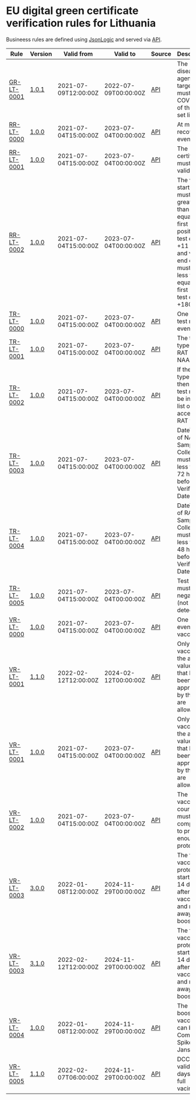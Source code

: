 # EU digital green certificate verification rules for Lithuania

Busineess rules are defined using [JsonLogic](https://jsonlogic.com) and served via [API](https://dgca-businessrule-service.ezdrav.si/rules/LT).

| Rule | Version | Valid from | Valid to | Source | Description |
| ---- | ------- | ---------- | -------- | ------ | ----------- |
| [GR-LT-0001](GR-LT-0001.json) | [1.0.1](GR-LT-0001_1.0.1.json) | 2021-07-09T12:00:00Z | 2022-07-09T00:00:00Z | [API](https://dgca-businessrule-service.ezdrav.si/rules/LT/db9451507d3ca5f30a0158cc78a055bc4ffcc4faf62b026bb2b2c4a3727a2198) | The disease or agent targeted must be COVID-19 of the value set list. |
| [RR-LT-0000](RR-LT-0000.json) | [1.0.0](RR-LT-0000_1.0.0.json) | 2021-07-04T15:00:00Z | 2023-07-04T00:00:00Z | [API](https://dgca-businessrule-service.ezdrav.si/rules/LT/1ede02b3b69197fedfbc46cdbd3dd18e8e44a42e4a16898672efe3b136095221) | At most one recovery event. |
| [RR-LT-0001](RR-LT-0001.json) | [1.0.0](RR-LT-0001_1.0.0.json) | 2021-07-04T15:00:00Z | 2023-07-04T00:00:00Z | [API](https://dgca-businessrule-service.ezdrav.si/rules/LT/ede902e9a721f417ea3e81dd304e1be55f8d9e7e234cbc947d907457aae30813) | The certificate must be valid. |
| [RR-LT-0002](RR-LT-0002.json) | [1.0.0](RR-LT-0002_1.0.0.json) | 2021-07-04T15:00:00Z | 2023-07-04T00:00:00Z | [API](https://dgca-businessrule-service.ezdrav.si/rules/LT/33da5d0fe81d5a0142528f0331a695cbf06f9153ffc0054f1ba1fc390d992188) | The validity start date must be greater than or equal to the first positive test date  +11 days and validity end date must be less than or equal to the first postive test date +180. |
| [TR-LT-0000](TR-LT-0000.json) | [1.0.0](TR-LT-0000_1.0.0.json) | 2021-07-04T15:00:00Z | 2023-07-04T00:00:00Z | [API](https://dgca-businessrule-service.ezdrav.si/rules/LT/74cb10df7b2dc7c257d6a742cfaf1e259c7ad427963dfc1032cd328365507ab0) | One type of test result event |
| [TR-LT-0001](TR-LT-0001.json) | [1.0.0](TR-LT-0001_1.0.0.json) | 2021-07-04T15:00:00Z | 2023-07-04T00:00:00Z | [API](https://dgca-businessrule-service.ezdrav.si/rules/LT/b92f595707f414f9d5b080b6920a96f51816dda3cc98d19b34a555c19d7a9ec4) | The test type can be RAT or NAA. |
| [TR-LT-0002](TR-LT-0002.json) | [1.0.0](TR-LT-0002_1.0.0.json) | 2021-07-04T15:00:00Z | 2023-07-04T00:00:00Z | [API](https://dgca-businessrule-service.ezdrav.si/rules/LT/49c7a62d87c1138d29664f0ecf65ac63f39b8b23c05e47d81b3e1ec846b5e99b) | If the test type is RAT then the test must be in the list of accepted RAT tests. |
| [TR-LT-0003](TR-LT-0003.json) | [1.0.0](TR-LT-0003_1.0.0.json) | 2021-07-04T15:00:00Z | 2023-07-04T00:00:00Z | [API](https://dgca-businessrule-service.ezdrav.si/rules/LT/948ddf575c5a215fcc6e9c8cf703ea355faf59c827e5ff4d37743f843154d66c) | DateTime of NAAT Sample Collection must be less than 72 hours before the Verification Datetime. |
| [TR-LT-0004](TR-LT-0004.json) | [1.0.0](TR-LT-0004_1.0.0.json) | 2021-07-04T15:00:00Z | 2023-07-04T00:00:00Z | [API](https://dgca-businessrule-service.ezdrav.si/rules/LT/dee3b7dec982fb9af9320a3769aa37cac4d6e14a339bf154f3a7a2b37dbfb72c) | DateTime of RAT Sample Collection must be less than 48 hours before the Verification Datetime. |
| [TR-LT-0005](TR-LT-0005.json) | [1.0.0](TR-LT-0005_1.0.0.json) | 2021-07-04T15:00:00Z | 2023-07-04T00:00:00Z | [API](https://dgca-businessrule-service.ezdrav.si/rules/LT/63216577d650fb5ddc99a8048eb6bd9be4e4bd19b07ce0e80aaf22093da3cd9d) | Test result must be negative (not detected). |
| [VR-LT-0000](VR-LT-0000.json) | [1.0.0](VR-LT-0000_1.0.0.json) | 2021-07-04T15:00:00Z | 2023-07-04T00:00:00Z | [API](https://dgca-businessrule-service.ezdrav.si/rules/LT/5082f3551c5598c59a77f69c81f910e314a3a7eac274ababf566b6b9d8f8b129) | One type of event of vaccination |
| [VR-LT-0001](VR-LT-0001.json) | [1.1.0](VR-LT-0001_1.1.0.json) | 2022-02-12T12:00:00Z | 2024-02-12T00:00:00Z | [API](https://dgca-businessrule-service.ezdrav.si/rules/LT/fd759704f389c516d2b43f69c92c4e86ef77f3b85dd80b752420958829a4af62) | Only vaccines in the allowed valueset that have been approved by the EMA are allowed. |
| [VR-LT-0001](VR-LT-0001.json) | [1.0.0](VR-LT-0001_1.0.0.json) | 2021-07-04T15:00:00Z | 2023-07-04T00:00:00Z | [API](https://dgca-businessrule-service.ezdrav.si/rules/LT/f1cd20e3f268cd3627c070ee99a8abe4102ade9166d51ff84d254042ebe354f7) | Only vaccines in the allowed valueset that have been approved by the EMA are allowed. |
| [VR-LT-0002](VR-LT-0002.json) | [1.0.0](VR-LT-0002_1.0.0.json) | 2021-07-04T15:00:00Z | 2023-07-04T00:00:00Z | [API](https://dgca-businessrule-service.ezdrav.si/rules/LT/399e43119d944c97336ab2d3db23f849243a27c5d9db0d08399921c065bf671b) | The vaccination course must be completed to provide enough protection. |
| [VR-LT-0003](VR-LT-0003.json) | [3.0.0](VR-LT-0003_3.0.0.json) | 2022-01-08T12:00:00Z | 2024-11-29T00:00:00Z | [API](https://dgca-businessrule-service.ezdrav.si/rules/LT/edba73c8d430b91e409948a8ee8ed91222e9a331d3eb23d28f08830e985610b0) | The full vaccination protection starts up 14 days after full vaccination and right away after booster |
| [VR-LT-0003](VR-LT-0003.json) | [3.1.0](VR-LT-0003_3.1.0.json) | 2022-02-12T12:00:00Z | 2024-11-29T00:00:00Z | [API](https://dgca-businessrule-service.ezdrav.si/rules/LT/cd307172ef09d1c92860070676e230a9b5ee022c63e707cb3858fec34f235f2d) | The full vaccination protection starts up 14 days after full vaccination and right away after booster |
| [VR-LT-0004](VR-LT-0004.json) | [1.0.0](VR-LT-0004_1.0.0.json) | 2022-01-08T12:00:00Z | 2024-11-29T00:00:00Z | [API](https://dgca-businessrule-service.ezdrav.si/rules/LT/e8e7d60b1dbd3fcfabb6514900f7a8b240a42198d7d58897616f70cd905d0fce) | The booster vaccine 3/3 can be Comirnaty, Spikevax or Janssen |
| [VR-LT-0005](VR-LT-0005.json) | [1.1.0](VR-LT-0005_1.1.0.json) | 2022-02-07T06:00:00Z | 2024-11-29T00:00:00Z | [API](https://dgca-businessrule-service.ezdrav.si/rules/LT/61f2172bc018971300589351d586a3c51939c7aa38a343e2a24227de4022fed3) | DCC is valid 270 days after full vacination |
